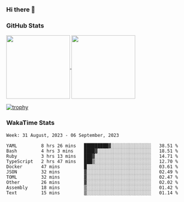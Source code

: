 ### Hi there 👋

### GitHub Stats

<a href="https://github.com/anuraghazra/github-readme-stats">
  <img align="center" height="170px" src="https://github-readme-stats.vercel.app/api/top-langs/?username=tksfjt1024&layout=compact&count_private=true&show_icons=true&show_icons=true&theme=graywhite" />
</a>
<a href="https://github.com/anuraghazra/github-readme-stats">
  <img align="center" height="170px" src="https://github-readme-stats.vercel.app/api?username=tksfjt1024&count_private=true&show_icons=true&show_icons=true&theme=graywhite" />
</a>

[![trophy](https://github-profile-trophy.vercel.app/?username=tksfjt1024)](https://github.com/ryo-ma/github-profile-trophy)

### WakaTime Stats

<!--START_SECTION:waka-->
```text
Week: 31 August, 2023 - 06 September, 2023

YAML         8 hrs 26 mins   █████████▓░░░░░░░░░░░░░░░   38.51 % 
Bash         4 hrs 3 mins    ████▓░░░░░░░░░░░░░░░░░░░░   18.51 % 
Ruby         3 hrs 13 mins   ███▓░░░░░░░░░░░░░░░░░░░░░   14.71 % 
TypeScript   2 hrs 47 mins   ███▒░░░░░░░░░░░░░░░░░░░░░   12.70 % 
Docker       47 mins         █░░░░░░░░░░░░░░░░░░░░░░░░   03.61 % 
JSON         32 mins         ▓░░░░░░░░░░░░░░░░░░░░░░░░   02.49 % 
TOML         32 mins         ▓░░░░░░░░░░░░░░░░░░░░░░░░   02.47 % 
Other        26 mins         ▓░░░░░░░░░░░░░░░░░░░░░░░░   02.02 % 
Assembly     18 mins         ▒░░░░░░░░░░░░░░░░░░░░░░░░   01.42 % 
Text         15 mins         ▒░░░░░░░░░░░░░░░░░░░░░░░░   01.14 % 
```
<!--END_SECTION:waka-->
